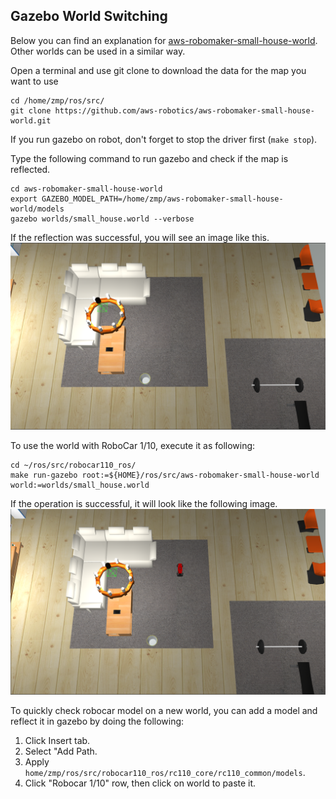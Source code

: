 ## Gazebo World Switching

Below you can find an explanation for [aws-robomaker-small-house-world](https://github.com/aws-robotics/aws-robomaker-small-house-world). Other worlds can be used in a similar way.

Open a terminal and use git clone to download the data for the map you want to use  
```
cd /home/zmp/ros/src/
git clone https://github.com/aws-robotics/aws-robomaker-small-house-world.git
```  

If you run gazebo on robot, don't forget to stop the driver first (`make stop`).

Type the following command to run gazebo and check if the map is reflected.
```
cd aws-robomaker-small-house-world
export GAZEBO_MODEL_PATH=/home/zmp/aws-robomaker-small-house-world/models
gazebo worlds/small_house.world --verbose
```  
If the reflection was successful, you will see an image like this.  
![](images/norobocar.png)

To use the world with RoboCar 1/10, execute it as following:
```
cd ~/ros/src/robocar110_ros/
make run-gazebo root:=${HOME}/ros/src/aws-robomaker-small-house-world world:=worlds/small_house.world
```  
If the operation is successful, it will look like the following image.  
![](images/robocar_in.png)  

To quickly check robocar model on a new world, you can add a model and reflect it in gazebo by doing the following:  
1. Click Insert tab.  
2. Select "Add Path.  
3. Apply `home/zmp/ros/src/robocar110_ros/rc110_core/rc110_common/models`.  
4. Click "Robocar 1/10" row, then click on world to paste it.
